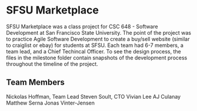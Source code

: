# SFSU Marketplace
SFSU Marketplace was a class project for CSC 648 - Software Development at San Francisco State University. The point of the project was to practice Agile Software Development to create a buy/sell website (similar to craiglist or ebay) for students at SFSU. Each team had 6-7 members, a team lead, and a Chief Techincal Officer. To see the design process, the files in the milestone folder contain snapshots of the development process throughout the timeline of the project.

## Team Members
Nickolas Hoffman, Team Lead
Steven Soult, CTO
Vivian Lee
AJ Culanay
Matthew Serna
Jonas Vinter-Jensen
